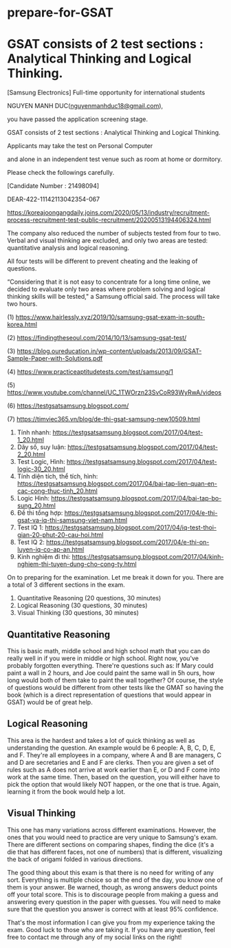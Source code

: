 # prepare-for-GSAT

# GSAT consists of 2 test sections : Analytical Thinking and Logical Thinking.

[Samsung Electronics] Full-time opportunity for international students

NGUYEN MANH DUC(nguyenmanhduc18@gmail.com),

you have passed the application screening stage.

GSAT consists of 2 test sections : Analytical Thinking and Logical Thinking.

Applicants may take the test on Personal Computer

and alone in an independent test venue such as room at home or dormitory.

Please check the followings carefully.

[Candidate Number : 21498094]

DEAR-422-11142113042354-067

https://koreajoongangdaily.joins.com/2020/05/13/industry/recruitment-process-recruitment-test-public-recruitment/20200513194406324.html

The company also reduced the number of subjects tested from four to two. Verbal and visual thinking are excluded, and only two areas are tested: quantitative analysis and logical reasoning.
 
All four tests will be different to prevent cheating and the leaking of questions.
 
“Considering that it is not easy to concentrate for a long time online, we decided to evaluate only two areas where problem solving and logical thinking skills will be tested," a Samsung official said. The process will take two hours.  

(1) https://www.hairlessly.xyz/2019/10/samsung-gsat-exam-in-south-korea.html

(2) https://findingtheseoul.com/2014/10/13/samsung-gsat-test/

(3) https://blog.oureducation.in/wp-content/uploads/2013/09/GSAT-Sample-Paper-with-Solutions.pdf

(4) https://www.practiceaptitudetests.com/test/samsung/1

(5) https://www.youtube.com/channel/UC_1TWOrzn23SvCoR93WyRwA/videos

(6) https://testgsatsamsung.blogspot.com/

(7) https://timviec365.vn/blog/de-thi-gsat-samsung-new10509.html

1. Tính nhanh: https://testgsatsamsung.blogspot.com/2017/04/test-1_20.html
2. Dãy số, suy luận: https://testgsatsamsung.blogspot.com/2017/04/test-2_20.html
3. Test Logic, Hình: https://testgsatsamsung.blogspot.com/2017/04/test-logic-30_20.html
4. Tính diện tích, thể tích, hình: https://testgsatsamsung.blogspot.com/2017/04/bai-tap-lien-quan-en-cac-cong-thuc-tinh_20.html
5. Logic Hình: https://testgsatsamsung.blogspot.com/2017/04/bai-tap-bo-sung_20.html
6. Đề thi tổng hợp: https://testgsatsamsung.blogspot.com/2017/04/e-thi-gsat-va-iq-thi-samsung-viet-nam.html
7. Test IQ 1: https://testgsatsamsung.blogspot.com/2017/04/iq-test-thoi-gian-20-phut-20-cau-hoi.html
8. Test IQ 2: https://testgsatsamsung.blogspot.com/2017/04/e-thi-on-luyen-iq-co-ap-an.html
9. Kinh nghiệm đi thi: https://testgsatsamsung.blogspot.com/2017/04/kinh-nghiem-thi-tuyen-dung-cho-cong-ty.html


On to preparing for the examination. Let me break it down for you. There are a total of 3 different sections in the exam.

1. Quantitative Reasoning (20 questions, 30 minutes)
2. Logical Reasoning (30 questions, 30 minutes)
3. Visual Thinking (30 questions, 30 minutes)

## Quantitative Reasoning
This is basic math, middle school and high school math that you can do really well in if you were in middle or high school. Right now, you've probably forgotten everything. There're questions such as: If Mary could paint a wall in 2 hours, and Joe could paint the same wall in 5h ours, how long would both of them take to paint the wall together? Of course, the style of questions would be different from other tests like the GMAT so having the book (which is a direct representation of questions that would appear in GSAT) would be of great help.

## Logical Reasoning
This area is the hardest and takes a lot of quick thinking as well as understanding the question. An example would be 6 people: A, B, C, D, E, and F. They're all employees in a company, where A and B are managers, C and D are secretaries and E and F are clerks. Then you are given a set of rules such as A does not arrive at work earlier than E, or D and F come into work at the same time. Then, based on the question, you will either have to pick the option that would likely NOT happen, or the one that is true. Again, learning it from the book would help a lot. 

## Visual Thinking
This one has many variations across different examinations. However, the ones that you would need to practice are very unique to Samsung's exam. There are different sections on comparing shapes, finding the dice (it's a die that has different faces, not one of numbers) that is different, visualizing the back of origami folded in various directions. 

The good thing about this exam is that there is no need for writing of any sort. Everything is multiple choice so at the end of the day, you know one of them is your answer. Be warned, though, as wrong answers deduct points off your total score. This is to discourage people from making a guess and answering every question in the paper with guesses. You will need to make sure that the question you answer is correct with at least 95% confidence. 

That's the most information I can give you from my experience taking the exam. Good luck to those who are taking it. If you have any question, feel free to contact me through any of my social links on the right!

